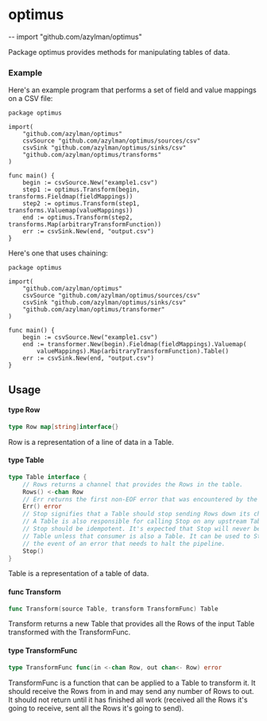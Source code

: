# optimus
--
    import "github.com/azylman/optimus"

Package optimus provides methods for manipulating tables of data.


### Example

Here's an example program that performs a set of field and value mappings on a
CSV file:

    package optimus

    import(
    	"github.com/azylman/optimus"
    	csvSource "github.com/azylman/optimus/sources/csv"
    	csvSink "github.com/azylman/optimus/sinks/csv"
    	"github.com/azylman/optimus/transforms"
    )

    func main() {
    	begin := csvSource.New("example1.csv")
    	step1 := optimus.Transform(begin, transforms.Fieldmap(fieldMappings))
    	step2 := optimus.Transform(step1, transforms.Valuemap(valueMappings))
    	end := optimus.Transform(step2, transforms.Map(arbitraryTransformFunction))
    	err := csvSink.New(end, "output.csv")
    }

Here's one that uses chaining:

    package optimus

    import(
    	"github.com/azylman/optimus"
    	csvSource "github.com/azylman/optimus/sources/csv"
    	csvSink "github.com/azylman/optimus/sinks/csv"
    	"github.com/azylman/optimus/transformer"
    )

    func main() {
    	begin := csvSource.New("example1.csv")
    	end := transformer.New(begin).Fieldmap(fieldMappings).Valuemap(
    		valueMappings).Map(arbitraryTransformFunction).Table()
    	err := csvSink.New(end, "output.csv")
    }

## Usage

#### type Row

```go
type Row map[string]interface{}
```

Row is a representation of a line of data in a Table.

#### type Table

```go
type Table interface {
	// Rows returns a channel that provides the Rows in the table.
	Rows() <-chan Row
	// Err returns the first non-EOF error that was encountered by the Table.
	Err() error
	// Stop signifies that a Table should stop sending Rows down its channel.
	// A Table is also responsible for calling Stop on any upstream Tables it knows about.
	// Stop should be idempotent. It's expected that Stop will never be called by a consumer of a
	// Table unless that consumer is also a Table. It can be used to Stop all upstream Tables in
	// the event of an error that needs to halt the pipeline.
	Stop()
}
```

Table is a representation of a table of data.

#### func  Transform

```go
func Transform(source Table, transform TransformFunc) Table
```
Transform returns a new Table that provides all the Rows of the input Table
transformed with the TransformFunc.

#### type TransformFunc

```go
type TransformFunc func(in <-chan Row, out chan<- Row) error
```

TransformFunc is a function that can be applied to a Table to transform it. It
should receive the Rows from in and may send any number of Rows to out. It
should not return until it has finished all work (received all the Rows it's
going to receive, sent all the Rows it's going to send).
